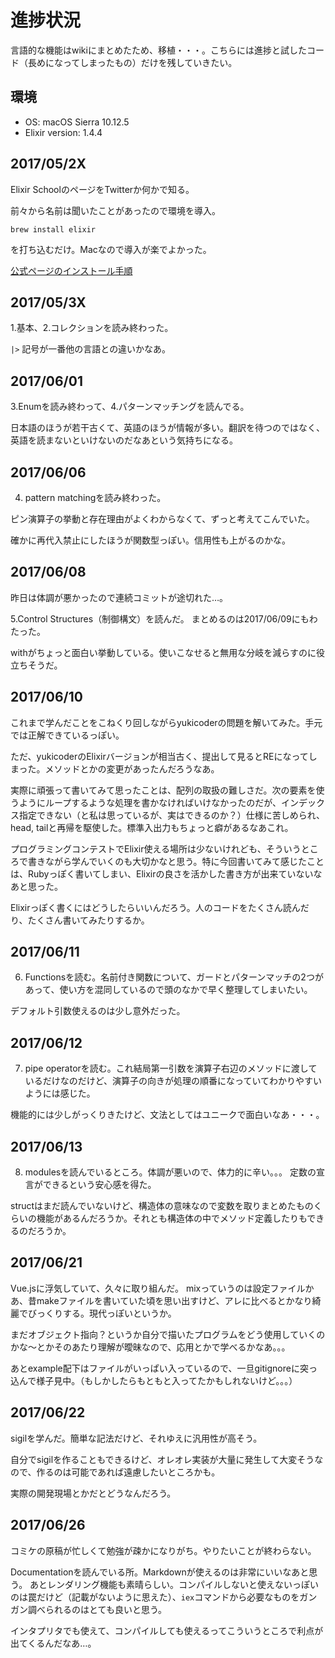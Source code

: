 # 進捗状況

言語的な機能はwikiにまとめたため、移植・・・。こちらには進捗と試したコード（長めになってしまったもの）だけを残していきたい。

## 環境

- OS: macOS Sierra 10.12.5
- Elixir version: 1.4.4

## 2017/05/2X
Elixir SchoolのページをTwitterか何かで知る。

前々から名前は聞いたことがあったので環境を導入。

```
brew install elixir
```

を打ち込むだけ。Macなので導入が楽でよかった。


[公式ページのインストール手順](https://elixir-lang.org/install.html)


## 2017/05/3X
1.基本、2.コレクションを読み終わった。

`|>` 記号が一番他の言語との違いかなあ。

## 2017/06/01
3.Enumを読み終わって、4.パターンマッチングを読んでる。

日本語のほうが若干古くて、英語のほうが情報が多い。翻訳を待つのではなく、英語を読まないといけないのだなあという気持ちになる。

## 2017/06/06
4. pattern matchingを読み終わった。

ピン演算子の挙動と存在理由がよくわからなくて、ずっと考えてこんでいた。

確かに再代入禁止にしたほうが関数型っぽい。信用性も上がるのかな。

## 2017/06/08
昨日は体調が悪かったので連続コミットが途切れた…。

5.Control Structures（制御構文）を読んだ。
まとめるのは2017/06/09にもわたった。

withがちょっと面白い挙動している。使いこなせると無用な分岐を減らすのに役立ちそうだ。

## 2017/06/10
これまで学んだことをこねくり回しながらyukicoderの問題を解いてみた。手元では正解できているっぽい。

ただ、yukicoderのElixirバージョンが相当古く、提出して見るとREになってしまった。メソッドとかの変更があったんだろうなあ。

実際に頑張って書いてみて思ったことは、配列の取扱の難しさだ。次の要素を使うようにループするような処理を書かなければいけなかったのだが、インデックス指定できない（と私は思っているが、実はできるのか？）仕様に苦しめられ、head, tailと再帰を駆使した。標準入出力もちょっと癖があるなあこれ。

プログラミングコンテストでElixir使える場所は少ないけれども、そういうところで書きながら学んでいくのも大切かなと思う。特に今回書いてみて感じたことは、Rubyっぽく書いてしまい、Elixirの良さを活かした書き方が出来ていないなあと思った。

Elixirっぽく書くにはどうしたらいいんだろう。人のコードをたくさん読んだり、たくさん書いてみたりするか。

## 2017/06/11
6. Functionsを読む。名前付き関数について、ガードとパターンマッチの2つがあって、使い方を混同しているので頭のなかで早く整理してしまいたい。

デフォルト引数使えるのは少し意外だった。

## 2017/06/12
7. pipe operatorを読む。これ結局第一引数を演算子右辺のメソッドに渡しているだけなのだけど、演算子の向きが処理の順番になっていてわかりやすいようには感じた。

機能的には少しがっくりきたけど、文法としてはユニークで面白いなあ・・・。

## 2017/06/13
8. modulesを読んでいるところ。体調が悪いので、体力的に辛い。。。
定数の宣言ができるという安心感を得た。

structはまだ読んでいないけど、構造体の意味なので変数を取りまとめたものくらいの機能があるんだろうか。それとも構造体の中でメソッド定義したりもできるのだろうか。

## 2017/06/21
Vue.jsに浮気していて、久々に取り組んだ。
mixっていうのは設定ファイルかあ、昔makeファイルを書いていた頃を思い出すけど、アレに比べるとかなり綺麗でびっくりする。現代っぽいというか。

まだオブジェクト指向？というか自分で描いたプログラムをどう使用していくのかな〜とかそのあたり理解が曖昧なので、応用とかで学べるかなあ。。。

あとexample配下はファイルがいっぱい入っているので、一旦gitignoreに突っ込んで様子見中。（もしかしたらもともと入ってたかもしれないけど。。。）

## 2017/06/22
sigilを学んだ。簡単な記法だけど、それゆえに汎用性が高そう。

自分でsigilを作ることもできるけど、オレオレ実装が大量に発生して大変そうなので、作るのは可能であれば遠慮したいところかも。

実際の開発現場とかだとどうなんだろう。

## 2017/06/26
コミケの原稿が忙しくて勉強が疎かになりがち。やりたいことが終わらない。

Documentationを読んでいる所。Markdownが使えるのは非常にいいなあと思う。
あとレンダリング機能も素晴らしい。コンパイルしないと使えないっぽいのは罠だけど（記載がないように思えた）、`iex`コマンドから必要なものをガンガン調べられるのはとても良いと思う。

インタプリタでも使えて、コンパイルしても使えるってこういうところで利点が出てくるんだなあ…。

